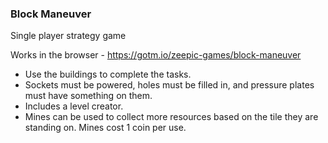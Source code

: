 ### Block Maneuver

Single player strategy game

Works in the browser - https://gotm.io/zeepic-games/block-maneuver

- Use the buildings to complete the tasks.
- Sockets must be powered, holes must be filled in, and pressure plates must have something on them.
- Includes a level creator.
- Mines can be used to collect more resources based on the tile they are standing on. Mines cost 1 coin per use.
